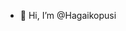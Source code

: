 - 👋 Hi, I’m @Hagaikopusi

<!---
Hagaikopusi/Hagaikopusi is a ✨ special ✨ repository because its `README.md` (this file) appears on your GitHub profile.
You can click the Preview link to take a look at your changes.
--->
